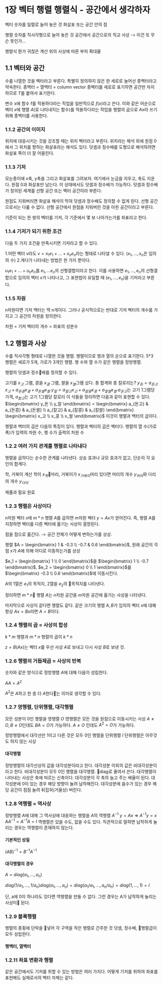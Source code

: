 # 1장 벡터 행렬 행렬식 - 공간에서 생각하자

벡터
숫자를 일렬로 늘어 놓은 것
화살표 또는 공간 안의 점

행렬
숫자를 직사각형으로 늘어 놓은 것
공간에서 공간으로의 직교 사상 -> 이건 또 무슨 뜻인가...

행렬식
뭔가 귀찮은 계산
위의 사상에 따른 부피 확대율

## 1.1 벡터와 공간

수를 나열한 것을 벡터라고 부른다.
특별히 정의하지 않은 한 세로로 늘어선 종백터라고 약속한다.
종백터 = 열백터 = column vector
종벡터를 세로로 표기하면 공간만 차지하므로 $T$를 붙여서 표기한다.

변수 x에 함수 f를 적용하다라는 작업을 일반적으로 $f(x)$라고 쓴다.
이와 같은 어순으로 벡터 $x$에 행렬 $A$(로 나타내지는 함수)를 적용하다라는 작업을 행렬의 곱으로 $Ax$라 쓰기 위해 종백터를 사용한다.

### 1.1.2 공간의 이미지

위치에 대응시키는 것을 강조할 때는 위치 벡터라고 부른다.
위치라는 해석 외에 원점 0에서 그 위치를 향하는 화살표라는 해석도 있다.
덧셈과 정수배를 도형으로 해석하려면 화살표 쪽이 더 잘 어울린다.

### 1.1.3 기저

모눈종이에 x축, y축을 그리고 화살표를 그려보자. 여기에서 눈금을 지우고, 축도 지운다. 원점 $0$과 화살표만 남는다. 이 상태에서도 덧셈과 정수배가 가능하다.
덧셈과 정수배가 정의된 세계를 선형 공간 또는 벡터 공간이라 부른다.

원점도 지워버리면 화살표 해석이 막혀 덧셈과 정수배도 정의할 수 없게 된다. 선형 공간으로서는 다룰 수 없다.
선형 공간에서 원점을 지워버린 것을 아핀 공간이라고 부른다.

기준이 되는 한 쌍의 벡터를 기저, 각 기준에서 몇 보 나아가는가를 좌표라고 한다.

### 1.1.4 기저가 되기 위한 조건

다음 두 가지 조건을 만족시키면 기저라고 할 수 있다.

1.어떤 벡터 $v$라도 $v = x_1e_1 + ... + x_ne_n$라는 형태로 나타낼 수 있다. ($x_1, ..., x_n$은 임의의 수)
2.게다가 나타내는 방법은 한 가지 뿐이다.

$u_1e_1 + ... + u_ne_n$를 $e_1, ... e_n$의 선형결합이라고 한다. 이를 사용하면 $e_1, ..., e_n$의 선형결합으로 임의의 벡터 $x$가 나타나고, 그 표현법이 유일할 때 $(e_1, ..., e_n)$을 기저라고 부른다.

### 1.1.5 차원

n차원이면 기저 백터는 딱 n개이다. 그러나 공식적으로는 반대로 기저 벡터의 개수를 가지고 그 공간의 차원을 정의한다.

차원 = 기저 벡터의 개수 = 좌표의 성분수

## 1.2 행렬과 사상

수를 직사각형 형태로 나열한 것을 행렬.
행렬이므로 행과 열의 순으로 표기한다.
5*3 행렬은 세로가 5개, 가로가 3개인 행렬.
행 수와 열 수가 같은 행렬을 정방행렬.

행렬의 덧셈과 정수배를 정의할 수 있다.

고기를 $x_고$ 그램, 콩을 $x_콩$ 그램, 쌀을 $x_쌀$그램 샀다. 총 합계와 총 칼로리는?
$y_돈 = a_{돈고}x_고 + a_{돈콩}x_콩 + a_{돈쌀}x_쌀$
$y_칼 = a_{칼고}x_고 + a_{칼콩}x_콩 + a_{칼쌀}x_쌀$
$a_{돈고}$는 고기 1그램당 가격, $a_{칼고}$는 고기 1그램당 칼로리
이 식들을 정리하면 다음과 같이 표현할 수 있다.
$\begin{bmatrix} y_돈 \\ y_칼  \end{bmatrix} = \begin{bmatrix}
 a_{돈고} & a_{돈콩} & a_{돈쌀} \\ a_{칼고} & a_{칼콩} & a_{칼쌀}
\end{bmatrix} \begin{bmatrix} x_고 \\ x_콩 \\ x_쌀 \end{bmatrix}$
이것이 행렬과 백터의 곱이다.

행렬과 백터의 곱은 다음의 특징이 있다.
행렬과 벡터의 곱은 벡터다.
행렬의 열 수(가로폭)가 입력의 차원 수, 행 수가 출력의 차원 수

### 1.2.2 여러 가지 관계를 행렬로 나타내다

행렬을 곱하다는 순수한 관계를 나타낸다. 상승 효과나 규모 효과가 없고, 단순히 각 요인의 합계다.

학, 거북이 계산
학이 $x_학$마리, 거북이가 $x_{거북이}$마리 있다면 머리의 개수 $y_{머리}$와 다리의 개수 $y_{다리}$

제품과 필요 원료

### 1.2.3 행렬은 사상이다

$n$차원 벡터 $x$에 $m*n$ 행렬 $A$를 곱하면 $m$차원 벡터 $y = Ax$가 얻어진다. 즉, 행렬 $A$를 지정하면 벡터를 다른 벡터에 옮기는 사상이 결정된다.

점을 점으로 옮긴다. -> 공간 전체가 어떻게 변하는가를 상상.

행렬 $A = \begin{bmatrix}
  1 & -0.3 \\ -0.7 & 0.6
\end{bmatrix}$, 원래 공간의 각 점 $x$가 $A$에 의해 어디로 이동하는가를 상상

$e_1 = \begin{bmatrix}
  1 \\ 0
\end{bmatrix}$을 $\begin{bmatrix}
  1 \\ -0.7
\end{bmatrix}$, $e_2 = \begin{bmatrix}
  0 \\ 1
\end{bmatrix}$를 $\begin{bmatrix}
  -0.3 \\ 0.6
\end{bmatrix}$에 이동시킨다.

$A$의 1열은 $e_1$의 목적지, 2열을 $e_2$의 목적지를 나타낸다.

정리하면 $m*n$ 행렬 $A$는 $n$차원 공간을 $m$차원 공간에 옮기는 사상을 나타낸다.

마지막으로 사상이 같다면 행렬도 같다. 같은 크기의 행렬 $A, B$가 임의의 벡터 $x$에 대해 항상 $Ax = Bx$라면 $A = B$이다.

### 1.2.4 행렬의 곱 = 사상의 합성

$k*m$ 행렬과 $m*n$ 행렬의 곱이 $k*n$

$z = B(Ax)$는 벡터 $x$를 우선 사상 $A$로 보내고 다시 사상 $B$로 보낸 것.

### 1.2.6 행렬의 거듭제곱 = 사상의 반복

숫자와 같은 방식으로 정방행렬 $A$에 대해 다음이 성립한다.

$AA = A^2$

$A^2$은 $A$하고 한 층 더 $A$한다는 의미로 생각할 수 있다.

### 1.2.7 영행렬, 단위행렬, 대각행렬

모든 성분이 0인 행렬을 영행렬 $O$
영행렬은 모든 것을 원점으로 이동시키는 사상
$A \neq O, B \neq O$인데도 $BA=O$가 가능하다.
$A \neq O$ 인데도 $A^2=O$가 가능하다.

정방행렬에서 대각선만 1이고 다른 것은 모두 0인 행렬을 단위행렬 $I$
단위행렬은 아무것도 하지 않는 사상

#### 대각행렬

정방행렬의 대각선상의 값을 대각성분이라고 한다. 대각성분 이외의 값은 비대각성분이라고 한다.
비대각성분이 모두 0인 행렬을 대각행렬. diag로 줄여서 쓴다.
대각행렬이 나타내는 사상은 축에 따르는 신축이다. 대각성분이 각 축의 늘고 주는 배율이 된다.
대각성분에 0이 있는 경우 해당 방향이 눌려 납작해진다.
대각성분에 음수가 있는 경우 해당 공간이 점점 눌려 뒤집혀(거울상) 버린다.

### 1.2.8 역행렬 = 역사상

정방행렬 $A$에 대해 그 역사상에 대응하는 행렬을 $A$의 역행렬 $A^{-1}$
$y = Ax$ => $A^{-1}y = x$
$AA^{-1} = A^{-1}A = I$
역행렬은 있을 수도, 없을 수도 있다. 직관적으로 말하면 납작하게 눌리는 경우는 역행렬이 존재하지 않는다.

#### 기본적인 성질

$(AB)^{-1} = B^{-1}A^{-1}$

#### 대각행렬의 경우

$A = diag(a_1, ..., a_n)$

$diag(1/a_1, ..., 1/a_n)diag(a_1, ..., a_n) = diag(a_1/a_1, ..., a_n/a_n) = diag(1, ..., 1) = I$

단, a에 0이 하나라도 있다면 역행렬을 만들 수 없다. 그런 경우는 A가 납작하게 눌리는 사상이 된다.

### 1.2.9 블록행렬

행렬의 종횡에 단락을 넣어 각 구역을 작은 행렬로 간주한 것
덧셈, 정수배, 행렬곱이 모두 성립한다.

#### 행백터, 열백터

### 1.2.11 좌표 변환과 행렬

같은 공간에서도 기저를 취할 수 있는 방법은 여러 가지다. 어떻게 기저를 취하여 좌표를 표현해도 실체로서의 벡터 자체는 같다.
